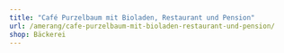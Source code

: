 ```yaml
---
title: "Café Purzelbaum mit Bioladen, Restaurant und Pension"
url: /amerang/cafe-purzelbaum-mit-bioladen-restaurant-und-pension/
shop: Bäckerei
---
```

